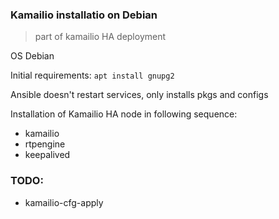 ### Kamailio installatio on Debian

> part of kamailio HA deployment

OS Debian

Initial requirements:
`apt install gnupg2`

Ansible doesn't restart services, only installs pkgs and configs

Installation of Kamailio HA node in following sequence:

- kamailio
- rtpengine
- keepalived

### TODO:
- kamailio-cfg-apply
